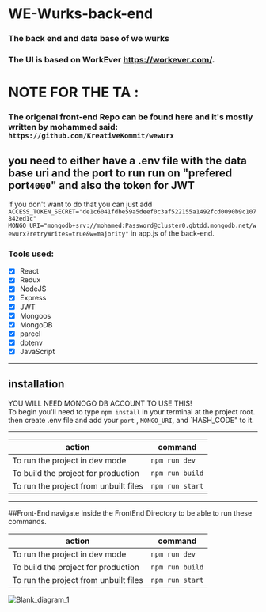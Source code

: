 
# WE-Wurks-back-end
### The back end and data base of we wurks
### The UI is based on WorkEver https://workever.com/. 

# NOTE FOR THE TA : <br/>
### The origenal front-end Repo can be found here and it's mostly written by mohammed said: `https://github.com/KreativeKommit/wewurx`
## you need to either have a .env file with the data base uri and the port to run run on "prefered port`4000`" and also the token for JWT<br/> 
if you don't want to do that you can just add 
`ACCESS_TOKEN_SECRET="de1c6041fdbe59a5deef0c3af522155a1492fcd0090b9c107842ed1c"
MONGO_URI="mongodb+srv://mohamed:Password@cluster0.gbtdd.mongodb.net/wewurx?retryWrites=true&w=majority"` 
in app.js of the back-end.
### Tools used: ###

- [x] React
- [x] Redux
- [x] NodeJS
- [x] Express
- [x] JWT
- [x] Mongoos
- [x] MongoDB
- [x] parcel
- [x] dotenv
- [x] JavaScript
- - - -


## installation ##
YOU WILL NEED MONOGO DB ACCOUNT TO USE THIS!<br/>
To begin you'll need to type `npm install` in your terminal at the project root.
then create .env file and add your `port` , `MONGO_URI`, and `HASH_CODE" to it.

- - - -

action                                 |    command
-------------------------------------- | -------------
To run the project in dev mode         |    `npm run dev`
To build the project for production    |    `npm run build`
To run the project from unbuilt files  |    `npm run start`

- - - -
##Front-End
navigate inside the FrontEnd Directory to be able to run these commands.


action                                 |    command
-------------------------------------- | -------------
To run the project in dev mode         |    `npm run dev`
To build the project for production    |    `npm run build`
To run the project from unbuilt files  |    `npm run start`

![Blank_diagram_1](https://user-images.githubusercontent.com/70591959/120045459-54d22500-c010-11eb-86ed-247b6f81748b.png)
